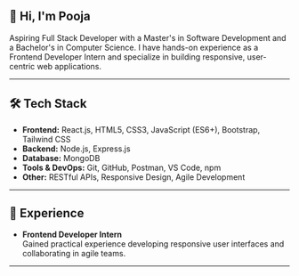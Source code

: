 ## 👋 Hi, I'm Pooja

Aspiring Full Stack Developer with a Master's in Software Development and a Bachelor's in Computer Science. I have hands-on experience as a Frontend Developer Intern and specialize in building responsive, user-centric web applications.

---

## 🛠️ Tech Stack

- **Frontend:** React.js, HTML5, CSS3, JavaScript (ES6+), Bootstrap, Tailwind CSS  
- **Backend:** Node.js, Express.js  
- **Database:** MongoDB  
- **Tools & DevOps:** Git, GitHub, Postman, VS Code, npm  
- **Other:** RESTful APIs, Responsive Design, Agile Development

---

## 💼 Experience

- **Frontend Developer Intern**  
  Gained practical experience developing responsive user interfaces and collaborating in agile teams.

---

<!--
**PCoderHub/PCoderHub** is a ✨ _special_ ✨ repository because its `README.md` (this file) appears on your GitHub profile.

Here are some ideas to get you started:

- 🔭 I’m currently working on ...
- 🌱 I’m currently learning ...
- 👯 I’m looking to collaborate on ...
- 🤔 I’m looking for help with ...
- 💬 Ask me about ...
- 📫 How to reach me: ...
- 😄 Pronouns: ...
- ⚡ Fun fact: ...
-->
